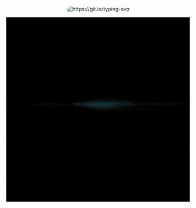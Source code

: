 <p align="center">
  <img style="border-radius: 10px" src="https://readme-typing-svg.herokuapp.com?font=Ubuntu&weight=500&size=22&duration=9000&pause=6000&color=41F709&vCenter=true&random=false&width=550&lines=My+Name+is+Daniel%2C+but+everybody+calls+me+DanielSan!" alt="https://git.io/typing-svg" autoplay loop>
</p>
<p align="center">
  <img src="programming.webp" alt="Animate Programmer" autoplay loop>
</p>